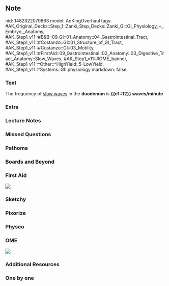 ## Note
nid: 1482022079663
model: AnKingOverhaul
tags: #AK_Original_Decks::Step_1::Zanki_Step_Decks::Zanki_GI::GI_Physiology_+_Embryo,_Anatomy, #AK_Step1_v11::#B&B::09_GI::01_Anatomy::04_Gastrointestinal_Tract, #AK_Step1_v11::#Costanzo::GI::01_Structure_of_GI_Tract, #AK_Step1_v11::#Costanzo::GI::03_Motility, #AK_Step1_v11::#FirstAid::09_Gastrointestinal::02_Anatomy::03_Digestive_Tract_Anatomy::Slow_Waves, #AK_Step1_v11::#OME_banner, #AK_Step1_v11::^Other::^HighYield::5-LowYield, #AK_Step1_v11::^Systems::GI::physiology
markdown: false

### Text
<div>
  The frequency of <u>slow waves</u> in the <b>duodenum</b> is
  <b>{{c1::12}} waves/minute</b>
</div>

### Extra


### Lecture Notes


### Missed Questions


### Pathoma


### Boards and Beyond


### First Aid
<img src="tmpZL9rUp.png">

### Sketchy


### Pixorize


### Physeo


### OME
<div class="ome-widget">
  <a href="https://onlinemeded.org?ref=anki"><img src=
  "_OME_AnkiFlashcards_General_7.png"></a>
</div>

### Additional Resources


### One by one


